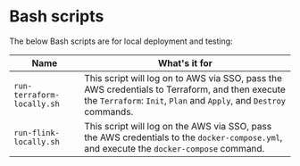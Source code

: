 # Bash scripts
The below Bash scripts are for local deployment and testing:

Name|What's it for
-|-
`run-terraform-locally.sh`|This script will log on to AWS via SSO, pass the AWS credentials to Terraform, and then execute the `Terraform`: `Init`, `Plan` and `Apply`, and `Destroy` commands.
`run-flink-locally.sh`|This script will log on the AWS via SSO, pass the AWS credentials to the `docker-compose.yml`, and execute the `docker-compose` command.
